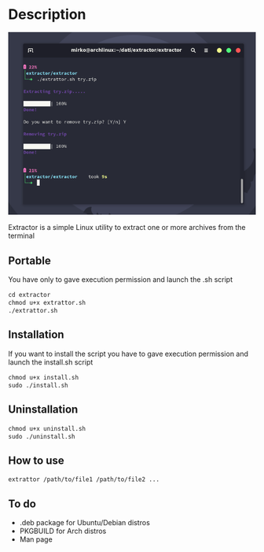 # Description

![Extrattor](https://github.com/Mirko-r/extractor/blob/main/Extrattor1.0.png)

Extractor is a simple Linux utility to extract one or more archives from the terminal

## Portable

You have only to gave execution permission and launch the .sh script

```
cd extractor
chmod u+x extrattor.sh
./extrattor.sh
```

## Installation

If you want to install the script you have to gave execution permission and launch the install.sh script

```
chmod u+x install.sh
sudo ./install.sh
```

## Uninstallation

```
chmod u+x uninstall.sh
sudo ./uninstall.sh
```

## How to use

```
extrattor /path/to/file1 /path/to/file2 ...
```

## To do

<ul>
<li> .deb package for Ubuntu/Debian distros
<li> PKGBUILD for Arch distros
<li> Man page
</ul>
